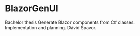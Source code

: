 # BlazorGenUI

Bachelor thesis Generate Blazor components from C# classes.
Implementation and planning.
Dávid Špavor.